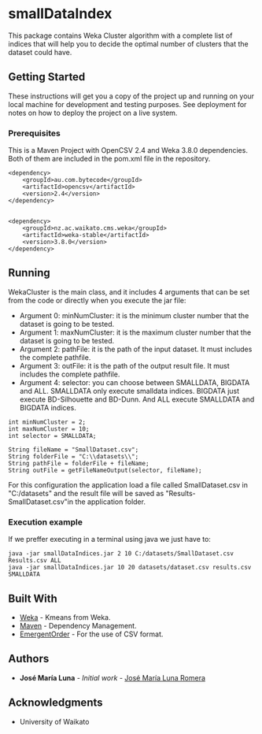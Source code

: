# smallDataIndex

This package contains Weka Cluster algorithm with a complete list of indices that will help you to decide the optimal number of clusters that the dataset could have.

## Getting Started

These instructions will get you a copy of the project up and running on your local machine for development and testing purposes. See deployment for notes on how to deploy the project on a live system.

### Prerequisites

This is a Maven Project with OpenCSV 2.4 and Weka 3.8.0 dependencies. Both of them are included in the pom.xml file in the repository.

```
<dependency>
    <groupId>au.com.bytecode</groupId>
    <artifactId>opencsv</artifactId>
    <version>2.4</version>
</dependency>

        
<dependency>
    <groupId>nz.ac.waikato.cms.weka</groupId>
    <artifactId>weka-stable</artifactId>
    <version>3.8.0</version>
</dependency>
```

## Running

WekaCluster is the main class, and it includes 4 arguments that can be set from the code or directly when you execute the jar file:
* Argument 0: minNumCluster: it is the minimum cluster number that the dataset is going to be tested.
* Argument 1: maxNumCluster: it is the maximum cluster number that the dataset is going to be tested.
* Argument 2: pathFile: it is the path of the input dataset. It must includes the complete pathfile.
* Argument 3: outFile: it is the path of the output result file. It must includes the complete pathfile.
* Argument 4: selector: you can choose between SMALLDATA, BIGDATA and ALL. SMALLDATA only execute smalldata indices. BIGDATA just execute BD-Silhouette and BD-Dunn. And ALL execute SMALLDATA and BIGDATA indices.

```
int minNumCluster = 2;
int maxNumCluster = 10;
int selector = SMALLDATA;

String fileName = "SmallDataset.csv";
String folderFile = "C:\\datasets\\";
String pathFile = folderFile + fileName;
String outFile = getFileNameOutput(selector, fileName);
```
For this configuration the application load a file called SmallDataset.csv in "C:/datasets" and the result file will be saved as "Results-SmallDataset.csv"in the application folder.

### Execution example

If we preffer executing in a terminal using java we just have to:

```
java -jar smallDataIndices.jar 2 10 C:/datasets/SmallDataset.csv Results.csv ALL
java -jar smallDataIndices.jar 10 20 datasets/dataset.csv results.csv SMALLDATA
```

## Built With

* [Weka](http://www.cs.waikato.ac.nz/ml/weka/) - Kmeans from Weka.
* [Maven](https://maven.apache.org/) - Dependency Management.
* [EmergentOrder](https://github.com/EmergentOrder/opencsv) - For the use of CSV format.

## Authors

* **José María Luna** - *Initial work* - [José María Luna Romera](https://github.com/josemarialuna)

## Acknowledgments

* University of Waikato
